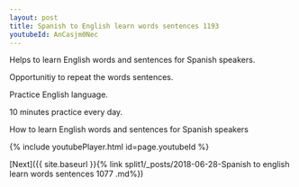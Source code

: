 ```yaml
---
layout: post
title: Spanish to English learn words sentences 1193 
youtubeId: AnCasjm0Nec
---
```

 
 
Helps to learn English words and sentences for Spanish speakers.

Opportunitiy to repeat the words sentences. 

Practice English language. 
 
10 minutes practice every day. 
 
How to learn English words and sentences for Spanish speakers 
 
{% include youtubePlayer.html id=page.youtubeId %}
 
 
[Next]({{ site.baseurl }}{% link  split1/_posts/2018-06-28-Spanish to english learn words sentences 1077 .md%})
 
